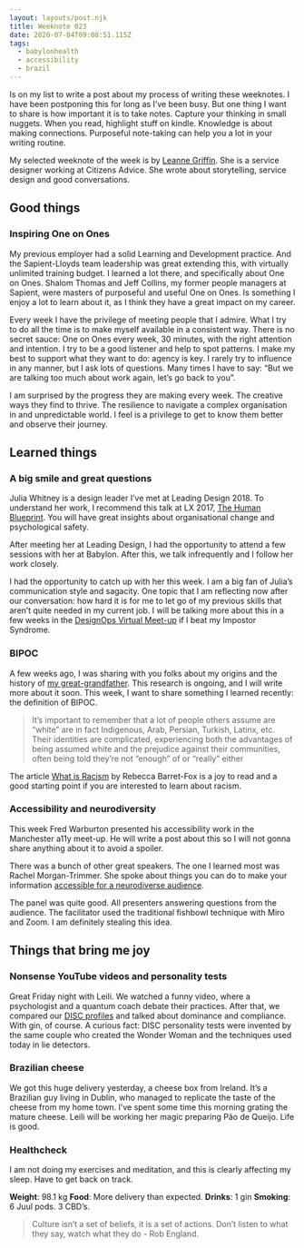 ```yaml
---
layout: layouts/post.njk
title: Weeknote 023
date: 2020-07-04T09:08:51.115Z
tags:
  - babylonhealth
  - accessibility
  - brazil
---
```

Is on my list to write a post about my process of writing these weeknotes. I have been postponing this for long as I’ve been busy. But one thing I want to share is how important it is to take notes. Capture your thinking in small nuggets. When you read, highlight stuff on kindle. Knowledge is about making connections. Purposeful note-taking can help you a lot in your writing routine.

My selected weeknote of the week is by [Leanne Griffin](https://medium.com/@leanne.m.griffin/weeknotes-1-5-june-6ea9ea418dae). She is a service designer working at Citizens Advice. She wrote about storytelling, service design and good conversations.

## Good things

### Inspiring One on Ones

My previous employer had a solid Learning and Development practice. And the Sapient-Lloyds team leadership was great extending this, with virtually unlimited training budget. I learned a lot there, and specifically about One on Ones. Shalom Thomas and Jeff Collins, my former people managers at Sapient, were masters of purposeful and useful One on Ones. Is something I enjoy a lot to learn about it, as I think they have a great impact on my career. 

Every week I have the privilege of meeting people that I admire. What I try to do all the time is to make myself available in a consistent way. There is no secret sauce: One on Ones every week, 30 minutes, with the right attention and intention. I try to be a good listener and help to spot patterns. I make my best to support what they want to do: agency is key. I rarely try to influence in any manner, but I ask lots of questions. Many times I have to say: “But we are talking too much about work again, let’s go back to you”.

I am surprised by the progress they are making every week. The creative ways they find to thrive. The resilience to navigate a complex organisation in and unpredictable world. I feel is a privilege to get to know them better and observe their journey. 


## Learned things

 
### A big smile and great questions
Julia Whitney is a design leader I’ve met at Leading Design 2018. To understand her work, I  recommend this talk at LX 2017, [The Human Blueprint](https://vimeo.com/215141773). You will have great insights about organisational change and psychological safety.

After meeting her at Leading Design, I had the opportunity to attend a few sessions with her at Babylon. After this, we talk infrequently and I follow her work closely. 

I had the opportunity to catch up with her this week. I am a big fan of Julia’s communication style and sagacity. One topic that I am reflecting now after our conversation: how hard it is for me to let go of my previous skills that aren’t quite needed in my current job. I will be talking more about this in a few weeks in the [DesignOps Virtual Meet-up](https://www.eventbrite.co.uk/e/designops-virtual-meet-up-with-bt-capital-one-tickets-108683798166) if I beat my Impostor Syndrome.

### BIPOC

A few weeks ago, I was sharing with you folks about my origins and the history of [my great-grandfather](https://danielsouza.org/posts/weeknote_19/#heading-getting-to-know-about-my-origins). This research is ongoing, and I will write more about it soon. This week, I want to share something I learned recently: the definition of BIPOC.

> It’s important to remember that a lot of people others assume are “white” are in fact Indigenous, Arab, Persian, Turkish, Latinx, etc. Their identities are complicated, experiencing both the advantages of being assumed white and the prejudice against their communities, often being told they’re not “enough” of or “really” either

The article [What is Racism](https://anygoodthing.com/2020/06/14/what-is-racism/) by Rebecca Barret-Fox is a joy to read and a good starting point if you are interested to learn about racism. 

### Accessibility and neurodiversity

This week Fred Warburton presented his accessibility work in the Manchester a11y meet-up. He will write a post about this so I will not gonna share anything about it to avoid a spoiler.

There was a bunch of other great speakers. The one I learned most was Rachel Morgan-Trimmer. She spoke about things you can do to make your information [accessible for a neurodiverse audience](https://www.youtube.com/watch?v=7Tt_-gtUCgo&feature=youtu.be&t=1286/).

The panel was quite good. All presenters answering questions from the audience. The facilitator used the traditional fishbowl technique with Miro and Zoom. I am definitely stealing this idea. 

## Things that bring me joy

### Nonsense YouTube videos and personality tests

Great Friday night with Leili. We watched a funny video, where a psychologist and a quantum coach debate their practices. After that, we compared our [DISC profiles](https://www.123test.com/disc-personality-test/) and talked about dominance and compliance. With gin, of course. A curious fact: DISC personality tests were invented by the same couple who created the Wonder Woman and the techniques used today in lie detectors. 

### Brazilian cheese

We got this huge delivery yesterday, a cheese box from Ireland. It’s a Brazilian guy living in Dublin, who managed to replicate the taste of the cheese from my home town. I’ve spent some time this morning grating the mature cheese. Leili will be working her magic preparing Pão de Queijo. Life is good. 

### Healthcheck

I am not doing my exercises and meditation, and this is clearly affecting my sleep. Have to get back on track.

**Weight**: 98.1 kg
**Food**: More delivery than expected.
**Drinks**: 1 gin
**Smoking**: 6 Juul pods. 3 CBD’s.

>Culture isn’t a set of beliefs, it is a set of actions. Don’t listen to what they say, watch what they do - Rob England.